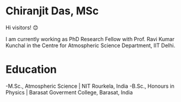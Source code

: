 # Chiranjit Das, MSc
Hi visitors! 😊

I am currently working as PhD Research Fellow with Prof. Ravi Kumar Kunchal in the Centre for Atmospheric Science Department, IIT Delhi.

# Education
-M.Sc., Atmospheric Science | NIT Rourkela, India 
-B.Sc., Honours in Physics  | Barasat Goverment College, Barasat, India 





